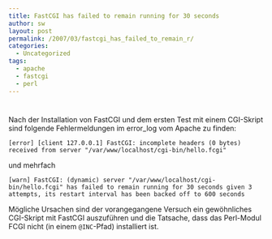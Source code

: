 ```yaml
---
title: FastCGI has failed to remain running for 30 seconds
author: sw
layout: post
permalink: /2007/03/fastcgi_has_failed_to_remain_r/
categories:
  - Uncategorized
tags:
  - apache
  - fastcgi
  - perl
---
```

# 

Nach der Installation von FastCGI und dem ersten Test mit einem CGI-Skript sind folgende Fehlermeldungen im error_log vom Apache zu finden:

    [error] [client 127.0.0.1] FastCGI: incomplete headers (0 bytes) received from server "/var/www/localhost/cgi-bin/hello.fcgi"

und mehrfach

    [warn] FastCGI: (dynamic) server "/var/www/localhost/cgi-bin/hello.fcgi" has failed to remain running for 30 seconds given 3 attempts, its restart interval has been backed off to 600 seconds

Mögliche Ursachen sind der vorangegangene Versuch ein gewöhnliches CGI-Skript mit FastCGI auszuführen und die Tatsache, dass das Perl-Modul FCGI nicht (in einem `@INC`-Pfad) installiert ist.
